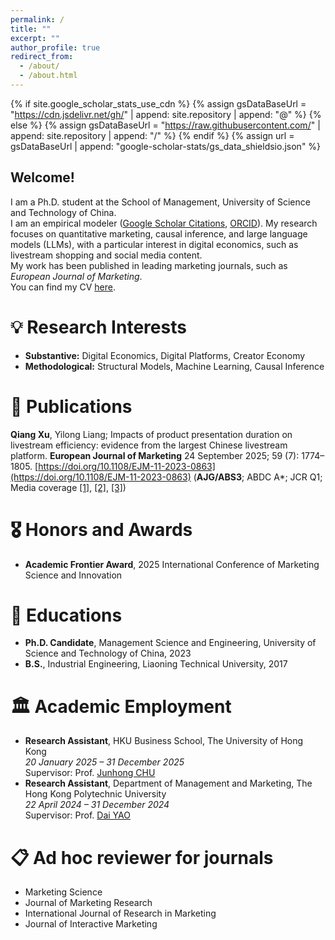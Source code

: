 ```yaml
---
permalink: /
title: ""
excerpt: ""
author_profile: true
redirect_from: 
  - /about/
  - /about.html
---
```

{% if site.google_scholar_stats_use_cdn %}
{% assign gsDataBaseUrl = "https://cdn.jsdelivr.net/gh/" | append: site.repository | append: "@" %}
{% else %}
{% assign gsDataBaseUrl = "https://raw.githubusercontent.com/" | append: site.repository | append: "/" %}
{% endif %}
{% assign url = gsDataBaseUrl | append: "google-scholar-stats/gs_data_shieldsio.json" %}

<span class='anchor' id='about-me'></span>
## Welcome!  
I am a Ph.D. student at the School of Management, University of Science and Technology of China.  
I am an empirical modeler ([Google Scholar Citations](https://scholar.google.com/citations?user=43woAHgAAAAJ&hl=en), [ORCID](https://orcid.org/0009-0000-1249-1300)). My research focuses on quantitative marketing, causal inference, and large language models (LLMs), with a particular interest in digital economics, such as livestream shopping and social media content.  
My work has been published in leading marketing journals, such as *European Journal of Marketing*.  
You can find my CV [here](https://xuqiang.github.io/files/CV_XuQiang.pdf).

<span class='anchor' id='research-interests'></span>
# 💡 Research Interests
- **Substantive:** Digital Economics, Digital Platforms, Creator Economy  
- **Methodological:** Structural Models, Machine Learning, Causal Inference  

<span class='anchor' id='publications'></span>
# 📝 Publications 
**Qiang Xu**, Yilong Liang; Impacts of product presentation duration on livestream efficiency: evidence from the largest Chinese livestream platform. **European Journal of Marketing** 24 September 2025; 59 (7): 1774–1805. [https://doi.org/10.1108/EJM-11-2023-0863](https://doi.org/10.1108/EJM-11-2023-0863) (**AJG/ABS3**; ABDC A*; JCR Q1; Media coverage [[1]](https://mp.weixin.qq.com/s/NhP_8jsa5BseeM_-qpP9kw), [[2]](https://mp.weixin.qq.com/s/7YSBkoparxdSQB2AKeBgqQ), [[3]](https://mp.weixin.qq.com/s/QRsyqvs8iSof-M8nwEfRxQ))

<span class='anchor' id='honors-and-awards'></span>
# 🎖 Honors and Awards
- **Academic Frontier Award**, 2025 International Conference of Marketing Science and Innovation

<span class='anchor' id='educations'></span>
# 📖 Educations
- **Ph.D. Candidate**, Management Science and Engineering, University of Science and Technology of China, 2023  
- **B.S.**, Industrial Engineering, Liaoning Technical University, 2017

<span class='anchor' id='academic-employment'></span>
# 🏛️ Academic Employment
- **Research Assistant**, HKU Business School, The University of Hong Kong  
  *20 January 2025 – 31 December 2025*  
  Supervisor: Prof. [Junhong CHU](https://www.chujunhong.com/)
- **Research Assistant**, Department of Management and Marketing, The Hong Kong Polytechnic University  
  *22 April 2024 – 31 December 2024*  
  Supervisor: Prof. [Dai YAO](https://mounttai.github.io/)  

<span class='anchor' id='journal-reviewer'></span>
# 📋 Ad hoc reviewer for journals
- Marketing Science 
- Journal of Marketing Research 
- International Journal of Research in Marketing 
- Journal of Interactive Marketing
